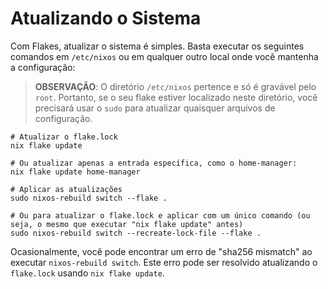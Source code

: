 # Atualizando o Sistema

Com Flakes, atualizar o sistema é simples. Basta executar os seguintes comandos em
`/etc/nixos` ou em qualquer outro local onde você mantenha a configuração:

> **OBSERVAÇÃO**: O diretório `/etc/nixos` pertence e só é gravável pelo `root`. Portanto,
> se o seu flake estiver localizado neste diretório, você precisará usar o `sudo` para
> atualizar quaisquer arquivos de configuração.

```shell
# Atualizar o flake.lock
nix flake update

# Ou atualizar apenas a entrada específica, como o home-manager:
nix flake update home-manager

# Aplicar as atualizações
sudo nixos-rebuild switch --flake .

# Ou para atualizar o flake.lock e aplicar com um único comando (ou seja, o mesmo que executar "nix flake update" antes)
sudo nixos-rebuild switch --recreate-lock-file --flake .
```

Ocasionalmente, você pode encontrar um erro de "sha256 mismatch" ao executar
`nixos-rebuild switch`. Este erro pode ser resolvido atualizando o `flake.lock` usando
`nix flake update`.
